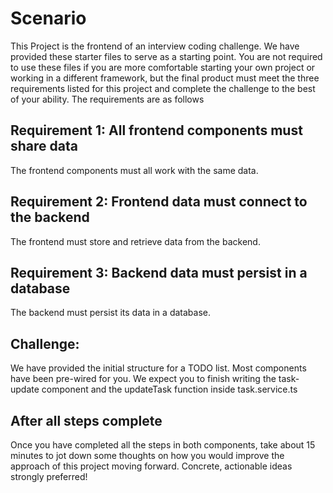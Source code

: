 # Scenario

This Project is the frontend of an interview coding challenge. We have provided these starter files to serve as a starting point. You are not required to use these files if you are more comfortable starting your own project or working in a different framework, but the final product must meet the three requirements listed for this project and complete the challenge to the best of your ability. The requirements are as follows

## Requirement 1: All frontend components must share data

The frontend components must all work with the same data.

## Requirement 2: Frontend data must connect to the backend

The frontend must store and retrieve data from the backend.

## Requirement 3: Backend data must persist in a database

The backend must persist its data in a database.

## Challenge:

We have provided the initial structure for a TODO list. Most components have been pre-wired for you. We expect you to finish writing the task-update component and the updateTask function inside task.service.ts

## After all steps complete

Once you have completed all the steps in both components, take about 15 minutes to jot down some thoughts on how you would improve the approach of this project moving forward. Concrete, actionable ideas strongly preferred!
